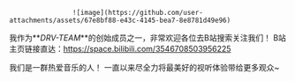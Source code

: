                     ![image](https://github.com/user-attachments/assets/67e8bf88-e43c-4145-bea7-8e8781d49e96)


我作为**_DRV-TEAM_**的创始成员之一，非常欢迎各位去B站搜索关注我们！
B站主页链接直达：https://space.bilibili.com/3546708503956225


我们是一群热爱音乐的人！
一直以来尽全力将最美好的视听体验带给更多观众~